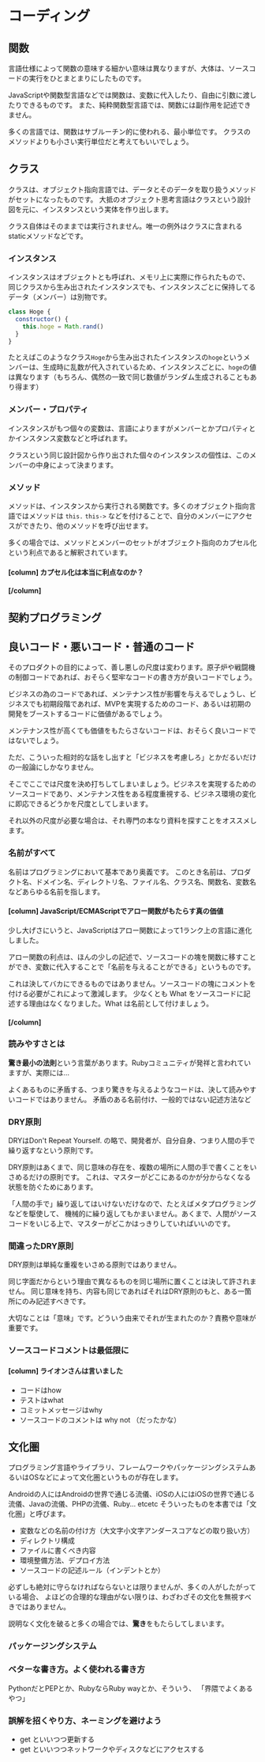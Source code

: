 # コーディング

## 関数

言語仕様によって関数の意味する細かい意味は異なりますが、大体は、ソースコードの実行をひとまとまりにしたものです。

JavaScriptや関数型言語などでは関数は、変数に代入したり、自由に引数に渡したりできるものです。
また、純粋関数型言語では、関数には副作用を記述できません。

多くの言語では、関数はサブルーチン的に使われる、最小単位です。
クラスのメソッドよりも小さい実行単位だと考えてもいいでしょう。

## クラス

クラスは、オブジェクト指向言語では、データとそのデータを取り扱うメソッドがセットになったものです。
大抵のオブジェクト思考言語はクラスという設計図を元に、インスタンスという実体を作り出します。

クラス自体はそのままでは実行されません。唯一の例外はクラスに含まれるstaticメソッドなどです。

### インスタンス

インスタンスはオブジェクトとも呼ばれ、メモリ上に実際に作られたもので、
同じクラスから生み出されたインスタンスでも、インスタンスごとに保持してるデータ（メンバー）は別物です。

```js
class Hoge {
  constructor() {
    this.hoge = Math.rand()
  }
}
```

たとえばこのようなクラス`Hoge`から生み出されたインスタンスの`hoge`というメンバーは、生成時に乱数が代入されているため、インスタンスごとに、`hoge`の値は異なります（もちろん、偶然の一致で同じ数値がランダム生成されることもあり得ます）

### メンバー・プロパティ

インスタンスがもつ個々の変数は、言語によりますがメンバーとかプロパティとかインスタンス変数などと呼ばれます。

クラスという同じ設計図から作り出された個々のインスタンスの個性は、このメンバーの中身によって決まります。

### メソッド

メソッドは、インスタンスから実行される関数です。多くのオブジェクト指向言語ではメソッドは `this.` `this->` などを付けることで、自分のメンバーにアクセスができたり、他のメソッドを呼び出せます。

多くの場合では、メソッドとメンバーのセットがオブジェクト指向のカプセル化という利点であると解釈されています。

#### [column] カプセル化は本当に利点なのか？


#### [/column]

## 契約プログラミング

## 良いコード・悪いコード・普通のコード

そのプロダクトの目的によって、善し悪しの尺度は変わります。原子炉や戦闘機の制御コードであれば、おそらく堅牢なコードの書き方が良いコードでしょう。

ビジネスの為のコードであれば、メンテナンス性が影響を与えるでしょうし、ビジネスでも初期段階であれば、MVPを実現するためのコード、あるいは初期の開発をブーストするコードに価値があるでしょう。

メンテナンス性が高くても価値をもたらさないコードは、おそらく良いコードではないでしょう。

ただ、こういった相対的な話をし出すと「ビジネスを考慮しろ」とかだるいだけの一般論にしかなりません。

そこでここでは尺度を決め打ちしてしまいましょう。ビジネスを実現するためのソースコードであり、メンテナンス性をある程度重視する、ビジネス環境の変化に即応できるどうかを尺度としてしまいます。

それ以外の尺度が必要な場合は、それ専門の本なり資料を探すことをオススメします。

### 名前がすべて

名前はプログラミングにおいて基本であり奥義です。
このとき名前は、プロダクト名、ドメイン名、ディレクトリ名、ファイル名、クラス名、関数名、変数名などあらゆる名前を指します。

#### [column] JavaScript/ECMAScriptでアロー関数がもたらす真の価値

少し大げさにいうと、JavaScriptはアロー関数によって1ランク上の言語に進化しました。

アロー関数の利点は、ほんの少しの記述で、ソースコードの塊を関数に移すことができ、変数に代入することで「名前を与えることができる」というものです。

これは決してバカにできるものではありません。ソースコードの塊にコメントを付ける必要がこれによって激減します。
少なくとも What をソースコードに記述する理由はなくなりました。What は名前として付けましょう。

#### [/column]

### 読みやすさとは

**驚き最小の法則**という言葉があります。Rubyコミュニティが発祥と言われていますが、実際には… <!-- FIXME あとで詳しく書き直す -->

よくあるものに矛盾する、つまり驚きを与えるようなコードは、決して読みやすいコードではありません。
矛盾のある名前付け、一般的ではない記述方法など

### DRY原則

DRYはDon't Repeat Yourself. の略で、開発者が、自分自身、つまり人間の手で繰り返すなという原則です。

DRY原則はあくまで、同じ意味の存在を、複数の場所に人間の手で書くことをいさめるだけの原則です。
これは、マスターがどこにあるのかが分からなくなる状態を防ぐためにあります。

「人間の手で」繰り返してはいけないだけなので、たとえばメタプログラミングなどを駆使して、
機械的に繰り返してもかまいません。あくまで、人間がソースコードをいじる上で、マスターがどこかはっきりしていればいいのです。

### 間違ったDRY原則

DRY原則は単純な重複をいさめる原則ではありません。

同じ字面だからという理由で異なるものを同じ場所に置くことは決して許されません。
同じ意味を持ち、内容も同じであればそれはDRY原則のもと、ある一箇所にのみ記述すべきです。

大切なことは「意味」です。どういう由来でそれが生まれたのか？責務や意味が重要です。

### ソースコードコメントは最低限に

#### [column] ライオンさんは言いました

* コードはhow
* テストはwhat
* コミットメッセージはwhy
* ソースコードのコメントは why not
（だったかな）


## 文化圏

プログラミング言語やライブラリ、フレームワークやパッケージングシステムあるいはOSなどによって文化圏というものが存在します。

Androidの人にはAndroidの世界で通じる流儀、iOSの人にはiOSの世界で通じる流儀、Javaの流儀、PHPの流儀、Ruby... etcetc
そういったものを本書では「文化圏」と呼びます。

* 変数などの名前の付け方（大文字小文字アンダースコアなどの取り扱い方）
* ディレクトリ構成
* ファイルに書くべき内容
* 環境整備方法、デプロイ方法
* ソースコードの記述ルール（インデントとか）

必ずしも絶対に守らなければならないとは限りませんが、多くの人がしたがっている場合、
よほどの合理的な理由がない限りは、わざわざその文化を無視すべきではありません。

説明なく文化を破ると多くの場合では、**驚き**をもたらしてしまいます。

### パッケージングシステム

### ベターな書き方。よく使われる書き方

PythonだとPEPとか、RubyならRuby wayとか、そういう、
「界隈でよくあるやつ」

### 誤解を招くやり方、ネーミングを避けよう

* get といいつつ更新する
* get といいつつネットワークやディスクなどにアクセスする

